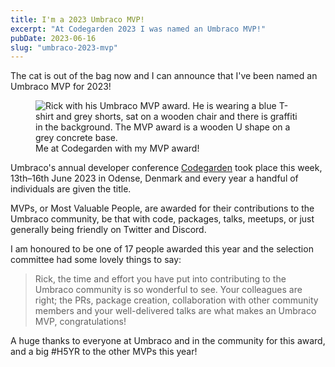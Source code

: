 ```yaml
---
title: I'm a 2023 Umbraco MVP!
excerpt: "At Codegarden 2023 I was named an Umbraco MVP!"
pubDate: 2023-06-16
slug: "umbraco-2023-mvp"
---
```


The cat is out of the bag now and I can announce that I've been named an Umbraco MVP for 2023!

<figure class="c-figure">
  <img src="/assets/images/blog/2023-06-16/d5848b9b-c860-4614-a8c4-01a1b3749659-2.jpg" alt="Rick with his Umbraco MVP award. He is wearing a blue T-shirt and grey shorts, sat on a wooden chair and there is graffiti in the background. The MVP award is a wooden U shape on a grey concrete base.">
  <figcaption>Me at Codegarden with my MVP award!</figcaption>
</figure>

Umbraco's annual developer conference [Codegarden](https://codegarden.umbraco.com) took place this week, 13th–16th June 2023 in Odense, Denmark and every year a handful of individuals are given the title.

MVPs, or Most Valuable People, are awarded for their contributions to the Umbraco community, be that with code, packages, talks, meetups, or just generally being friendly on Twitter and Discord.

I am honoured to be one of 17 people awarded this year and the selection committee had some lovely things to say:

> Rick, the time and effort you have put into contributing to the Umbraco community is so wonderful to see. Your colleagues are right; the PRs, package creation, collaboration with other community members and your well-delivered talks are what makes an Umbraco MVP, congratulations!

A huge thanks to everyone at Umbraco and in the community for this award, and a big #H5YR to the other MVPs this year!